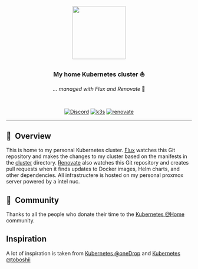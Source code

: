 <div align="center">

<img src="https://camo.githubusercontent.com/5b298bf6b0596795602bd771c5bddbb963e83e0f/68747470733a2f2f692e696d6775722e636f6d2f7031527a586a512e706e67" align="center" width="144px" height="144px"/>

### My home Kubernetes cluster :sailboat:

_... managed with Flux and Renovate_ :robot:

</div>

<br/>

<div align="center">

[![Discord](https://img.shields.io/discord/673534664354430999?style=for-the-badge&label=discord&logo=discord&logoColor=white)](https://discord.gg/k8s-at-home)
[![k3s](https://img.shields.io/badge/rke2-v1.23.5-brightgreen?style=for-the-badge&logo=kubernetes&logoColor=white)](https://docs.rke2.io/)
[![renovate](https://img.shields.io/badge/renovate-enabled-brightgreen?style=for-the-badge&logo=renovatebot&logoColor=white)](https://github.com/renovatebot/renovate)

</div>


---

## :book:&nbsp; Overview

This is home to my personal Kubernetes cluster. [Flux](https://github.com/fluxcd/flux2) watches this Git repository and makes the changes to my cluster based on the manifests in the [cluster](./cluster/) directory. [Renovate](https://github.com/renovatebot/renovate) also watches this Git repository and creates pull requests when it finds updates to Docker images, Helm charts, and other dependencies. All infrastructere is hosted on my personal proxmox server powered by a intel nuc.


## :handshake:&nbsp; Community

Thanks to all the people who donate their time to the [Kubernetes @Home](https://github.com/k8s-at-home/) community.

## Inspiration

A lot of inspiration is taken from [Kubernetes @oneDrop](https://github.com/onedr0p/home-ops) and [Kubernetes @toboshii](https://github.com/toboshii/home-cluster)
